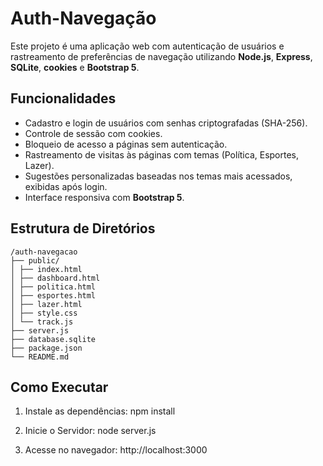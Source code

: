 # Auth-Navegação

Este projeto é uma aplicação web com autenticação de usuários e rastreamento de preferências de navegação utilizando **Node.js**, **Express**, **SQLite**, **cookies** e **Bootstrap 5**.

## Funcionalidades
- Cadastro e login de usuários com senhas criptografadas (SHA-256).
- Controle de sessão com cookies.
- Bloqueio de acesso a páginas sem autenticação.
- Rastreamento de visitas às páginas com temas (Política, Esportes, Lazer).
- Sugestões personalizadas baseadas nos temas mais acessados, exibidas após login.
- Interface responsiva com **Bootstrap 5**.

## Estrutura de Diretórios

    /auth-navegacao
    ├── public/
    │ ├── index.html
    │ ├── dashboard.html
    │ ├── politica.html
    │ ├── esportes.html
    │ ├── lazer.html
    │ ├── style.css
    │ └── track.js
    ├── server.js
    ├── database.sqlite
    ├── package.json
    └── README.md


## Como Executar
1. Instale as dependências:
    npm install

2. Inicie o Servidor:
    node server.js

3. Acesse no navegador:
    http://localhost:3000
